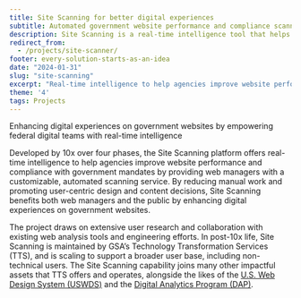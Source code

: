 ```yaml
---
title: Site Scanning for better digital experiences
subtitle: Automated government website performance and compliance scanning
description: Site Scanning is a real-time intelligence tool that helps federal web managers improve the websites they oversee and deliver superior digital experiences.
redirect_from: 
  - /projects/site-scanner/
footer: every-solution-starts-as-an-idea
date: "2024-01-31"
slug: "site-scanning"
excerpt: "Real-time intelligence to help agencies improve website performance and compliance with government mandates by providing web managers with a customizable, automated scanning service."
theme: '4'
tags: Projects
---
```


<p class="usa-intro">  
    Enhancing digital experiences on government websites by empowering federal digital teams with real-time intelligence
</p>

Developed by 10x over four phases, the Site Scanning platform offers real-time intelligence to help agencies improve website performance and compliance with government mandates by providing web managers with a customizable, automated scanning service. By reducing manual work and promoting user-centric design and content decisions, Site Scanning benefits both web managers and the public by enhancing digital experiences on government websites. 

The project draws on extensive user research and collaboration with existing web analysis tools and engineering efforts. In post-10x life, Site Scanning is maintained by GSA’s Technology Transformation Services (TTS), and is scaling  to support a broader user base, including non-technical users. The Site Scanning capability joins many other impactful assets  that TTS offers and operates, alongside the likes of the <a class="usa-link" rel="noreferrer" href="{{ '/news/us-web-design-system/' | url }}">U.S. Web Design System (USWDS)</a> and the <a class="usa-link usa-link--external" rel="noreferrer" href="https://digital.gov/guides/dap/">Digital Analytics Program (DAP)</a>.
